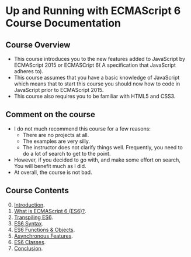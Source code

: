 # Up and Running with ECMAScript 6 Course Documentation

## Course Overview
* This course introduces you to the new features added to JavaScript by ECMAScript 2015 or ECMASCript 6( A specification that 
JavaScript adheres to).
* This course assumes that you have a basic knowledge of JavaScript which means that to start this course you should now how to 
code in JavaScript prior to ECMAScript 2015.
* This course also requires you to be familiar with HTML5 and CSS3.

## Comment on the course
* I do not much recommend this course for a few reasons:
    * There are no projects at all.
    * The examples are very silly.
    * The instructor does not clarify things well. Frequently, you need to do a lot of search to get to the point.
* However, if you decided to go with, and make some effort on search, You will benefit much as I did.
* At overall, the course is not bad.

## Course Contents
0. [Introduction](https://github.com/hossamnasser938/Up-and-Running-with-ECMAScript6-Course-Documentation/blob/master/0.%20Welcome/welcome.md).
1. [What is ECMAScript 6 (ES6)?](https://github.com/hossamnasser938/Up-and-Running-with-ECMAScript6-Course-Documentation/blob/master/1.%20What%20is%20ECMAScript%206%20(ES6)%3F/what_is_ecmascript6.md).
2. [Transpiling ES6](https://github.com/hossamnasser938/Up-and-Running-with-ECMAScript6-Course-Documentation/blob/master/2.%20Transpiling%20ES6/transpiling_es6.md).
3. [ES6 Syntax](https://github.com/hossamnasser938/Up-and-Running-with-ECMAScript6-Course-Documentation/blob/master/3.%20ES6%20Syntax/es6_syntax.md).
4. [ES6 Functions & Objects](https://github.com/hossamnasser938/Up-and-Running-with-ECMAScript6-Course-Documentation/blob/master/4.%20ES6%20Functions%20%26%20Objects/es6_functions_and_objects.md).
5. [Asynchronous Features](https://github.com/hossamnasser938/Up-and-Running-with-ECMAScript6-Course-Documentation/blob/master/5.%20Asynchronous%20Features/asynchronous_features.md).
6. [ES6 Classes](https://github.com/hossamnasser938/Up-and-Running-with-ECMAScript6-Course-Documentation/blob/master/6.%20ES6%20Classes/es6_classes.md).
7. [Conclusion](https://github.com/hossamnasser938/Up-and-Running-with-ECMAScript6-Course-Documentation/blob/master/7.%20Conclusion/conclusion.md).
